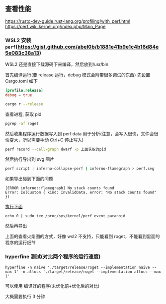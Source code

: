 ## 查看性能

https://rustc-dev-guide.rust-lang.org/profiling/with_perf.html
https://perf.wiki.kernel.org/index.php/Main_Page

### WSL2 安装`perf`(https://gist.github.com/abel0b/b1881e41b9e1c4b16d84e5e083c38a13)

WSL2 还是直接下载源码下来编译，然后放到/usr/bin

首先编译运行(要 release 运行，debug 模式会附带很多调试的东西)
先设置 Cargo.toml 如下

```toml
[profile.release]
debug = true
```

```bash
cargo r --release
```

查看进程, 获取 pid

```bash
pgrep -af roget
```

然后收集程序运行数据写入到 perf.data 用于分析(注意，会写入很快，文件会很快变大，所以需要手动 Ctrl+C 停止写入)

```bash
perf record --call-graph dwarf -p 上面获取的pid
```

然后执行导出到 svg 图片

```bash
perf script | inferno-collapse-perf | inferno-flamegraph > perf.svg
```

如果导出碰到下面的问题

```
[ERROR inferno::flamegraph] No stack counts found
Error: Io(Custom { kind: InvalidData, error: "No stack counts found" })
```

[执行下面](https://github.com/jonhoo/inferno/issues/226)

```
echo 0 | sudo tee /proc/sys/kernel/perf_event_paranoid
```

然后再导出

上面的查看火焰图的方式，好像 wsl2 不支持，只能看到 roget，不能看到里面的程序的运行细节

### hyperfine 测试(对比两个程序的运行速度)

```
hyperfine -n naive './target/release/roget --implementation naive --max 1' -n allocs './target/release/roget --implementation allocs --max 1'
```

可以使用 编译好的程序(未优化前+优化后的对比)

大概需要执行 3 分钟
